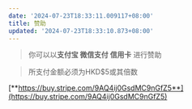 ```yaml
---
date: '2024-07-23T18:33:11.009117+08:00'
title: 赞助
updated: '2024-07-23T18:33:10.873+08:00'
---
```

> 你可以以**支付宝 微信支付 信用卡** 进行赞助

> 所支付金额必须为HKD$5或其倍数

[**https://buy.stripe.com/9AQ4ij0GsdMC9nGfZ5**](https://buy.stripe.com/9AQ4ij0GsdMC9nGfZ5)
